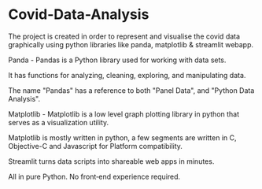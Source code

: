 # Covid-Data-Analysis

The project is created in order to represent and visualise the covid data graphically using python libraries like panda, matplotlib & streamlit webapp.

<!--  PANDA -->

Panda - Pandas is a Python library used for working with data sets.

It has functions for analyzing, cleaning, exploring, and manipulating data.

The name "Pandas" has a reference to both "Panel Data", and "Python Data Analysis".


<!--  MATPLOTLIB -->

Matplotlib - Matplotlib is a low level graph plotting library in python that serves as a visualization utility.

Matplotlib is mostly written in python, a few segments are written in C, Objective-C and Javascript for Platform compatibility.

<!--  STREAMLIT -->

Streamlit turns data scripts into shareable web apps in minutes.

All in pure Python. No front‑end experience required.
